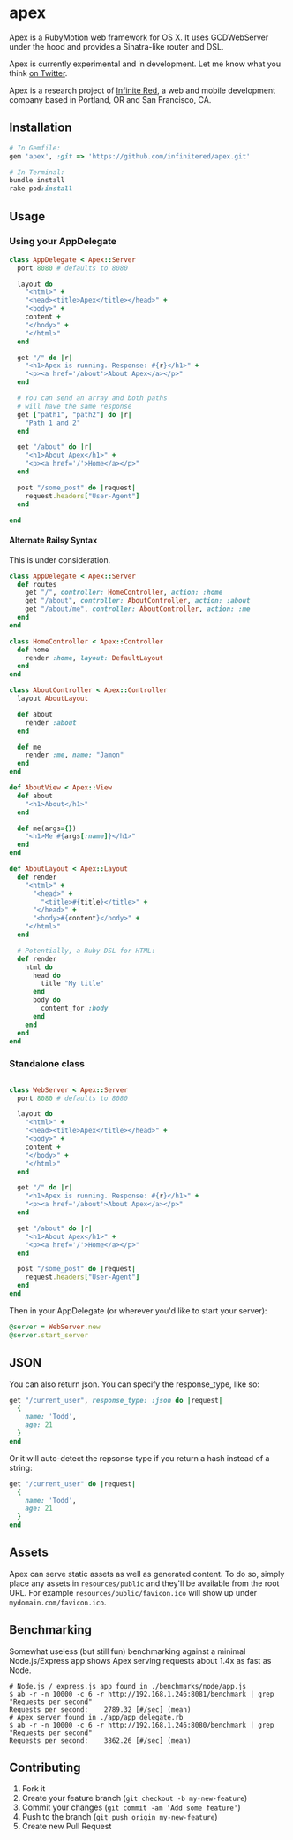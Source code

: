# apex

Apex is a RubyMotion web framework for OS X. It uses
GCDWebServer under the hood and provides a Sinatra-like
router and DSL.

Apex is currently experimental and in development. Let me know
what you think [on Twitter](http://twitter.com/jamonholmgren).

Apex is a research project of [Infinite Red](http://infinite.red), a web and mobile development company based in Portland, OR and San Francisco, CA.

## Installation

```ruby
# In Gemfile:
gem 'apex', :git => 'https://github.com/infinitered/apex.git'

# In Terminal:
bundle install
rake pod:install
```

## Usage

### Using your AppDelegate

```ruby
class AppDelegate < Apex::Server
  port 8080 # defaults to 8080

  layout do
    "<html>" +
    "<head><title>Apex</title></head>" +
    "<body>" +
    content +
    "</body>" +
    "</html>"
  end

  get "/" do |r|
    "<h1>Apex is running. Response: #{r}</h1>" +
    "<p><a href='/about'>About Apex</a></p>"
  end

  # You can send an array and both paths
  # will have the same response
  get ["path1", "path2"] do |r|
    "Path 1 and 2"
  end

  get "/about" do |r|
    "<h1>About Apex</h1>" +
    "<p><a href='/'>Home</a></p>"
  end

  post "/some_post" do |request|
    request.headers["User-Agent"]
  end

end
```

#### Alternate Railsy Syntax

This is under consideration.

```ruby
class AppDelegate < Apex::Server
  def routes
    get "/", controller: HomeController, action: :home
    get "/about", controller: AboutController, action: :about
    get "/about/me", controller: AboutController, action: :me
  end
end

class HomeController < Apex::Controller
  def home
    render :home, layout: DefaultLayout
  end
end

class AboutController < Apex::Controller
  layout AboutLayout

  def about
    render :about
  end

  def me
    render :me, name: "Jamon"
  end
end

def AboutView < Apex::View
  def about
    "<h1>About</h1>"
  end

  def me(args={})
    "<h1>Me #{args[:name]}</h1>"
  end
end

def AboutLayout < Apex::Layout
  def render
    "<html>" +
      "<head>" +
        "<title>#{title}</title>" +
      "</head>" +
      "<body>#{content}</body>" +
    "</html>"
  end

  # Potentially, a Ruby DSL for HTML:
  def render
    html do
      head do
        title "My title"
      end
      body do
        content_for :body
      end
    end
  end
end
```

### Standalone class

```ruby

class WebServer < Apex::Server
  port 8080 # defaults to 8080

  layout do
    "<html>" +
    "<head><title>Apex</title></head>" +
    "<body>" +
    content +
    "</body>" +
    "</html>"
  end

  get "/" do |r|
    "<h1>Apex is running. Response: #{r}</h1>" +
    "<p><a href='/about'>About Apex</a></p>"
  end

  get "/about" do |r|
    "<h1>About Apex</h1>" +
    "<p><a href='/'>Home</a></p>"
  end

  post "/some_post" do |request|
    request.headers["User-Agent"]
  end
end
```

Then in your AppDelegate (or wherever you'd like to start your server):

```ruby
@server = WebServer.new
@server.start_server
```

## JSON

You can also return json. You can specify the response_type, like so:

```ruby
get "/current_user", response_type: :json do |request|
  {
    name: 'Todd',
    age: 21
  }
end  
```

Or it will auto-detect the repsonse type if you return a hash instead of a string:
```ruby
get "/current_user" do |request|
  {
    name: 'Todd',
    age: 21
  }
end  
```

## Assets

Apex can serve static assets as well as generated content. To do so, simply place any assets in `resources/public`  and they'll be available from the root URL. For example `resources/public/favicon.ico` will show up under `mydomain.com/favicon.ico`.

## Benchmarking

Somewhat useless (but still fun) benchmarking against a minimal Node.js/Express app
shows Apex serving requests about 1.4x as fast as Node.

```sh-session
# Node.js / express.js app found in ./benchmarks/node/app.js
$ ab -r -n 10000 -c 6 -r http://192.168.1.246:8081/benchmark | grep "Requests per second"
Requests per second:    2789.32 [#/sec] (mean)
# Apex server found in ./app/app_delegate.rb
$ ab -r -n 10000 -c 6 -r http://192.168.1.246:8080/benchmark | grep "Requests per second"
Requests per second:    3862.26 [#/sec] (mean)
```

## Contributing

1. Fork it
2. Create your feature branch (`git checkout -b my-new-feature`)
3. Commit your changes (`git commit -am 'Add some feature'`)
4. Push to the branch (`git push origin my-new-feature`)
5. Create new Pull Request
